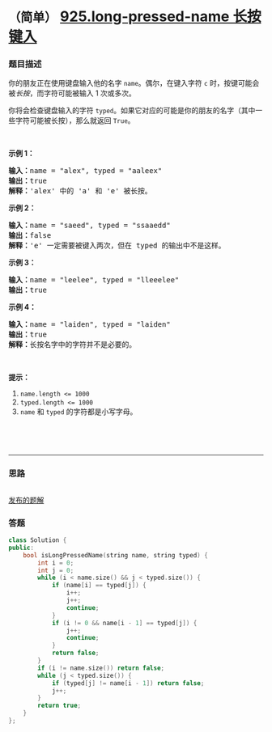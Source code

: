 # `（简单）` [925.long-pressed-name 长按键入](https://leetcode-cn.com/problems/long-pressed-name/)

### 题目描述
<p>你的朋友正在使用键盘输入他的名字&nbsp;<code>name</code>。偶尔，在键入字符&nbsp;<code>c</code>&nbsp;时，按键可能会被<em>长按</em>，而字符可能被输入 1 次或多次。</p>

<p>你将会检查键盘输入的字符&nbsp;<code>typed</code>。如果它对应的可能是你的朋友的名字（其中一些字符可能被长按），那么就返回&nbsp;<code>True</code>。</p>

<p>&nbsp;</p>

<p><strong>示例 1：</strong></p>

<pre><strong>输入：</strong>name = "alex", typed = "aaleex"
<strong>输出：</strong>true
<strong>解释：</strong>'alex' 中的 'a' 和 'e' 被长按。
</pre>

<p><strong>示例 2：</strong></p>

<pre><strong>输入：</strong>name = "saeed", typed = "ssaaedd"
<strong>输出：</strong>false
<strong>解释：</strong>'e' 一定需要被键入两次，但在 typed 的输出中不是这样。
</pre>

<p><strong>示例 3：</strong></p>

<pre><strong>输入：</strong>name = "leelee", typed = "lleeelee"
<strong>输出：</strong>true
</pre>

<p><strong>示例 4：</strong></p>

<pre><strong>输入：</strong>name = "laiden", typed = "laiden"
<strong>输出：</strong>true
<strong>解释：</strong>长按名字中的字符并不是必要的。
</pre>

<p>&nbsp;</p>

<p><strong>提示：</strong></p>

<ol>
	<li><code>name.length &lt;= 1000</code></li>
	<li><code>typed.length &lt;= 1000</code></li>
	<li><code>name</code> 和&nbsp;<code>typed</code>&nbsp;的字符都是小写字母。</li>
</ol>

<p>&nbsp;</p>

<p>&nbsp;</p>


---
### 思路
```
```

[发布的题解](https://leetcode-cn.com/problems/long-pressed-name/solution/long-pressed-name-by-ikaruga/)

### 答题
``` C++
class Solution {
public:
    bool isLongPressedName(string name, string typed) {
        int i = 0;
        int j = 0;
        while (i < name.size() && j < typed.size()) {
            if (name[i] == typed[j]) {
                i++;
                j++;
                continue;
            }
            if (i != 0 && name[i - 1] == typed[j]) {
                j++;
                continue;
            }
            return false;
        }
        if (i != name.size()) return false;
        while (j < typed.size()) {
            if (typed[j] != name[i - 1]) return false;
            j++;
        }
        return true;
    }
};
```




